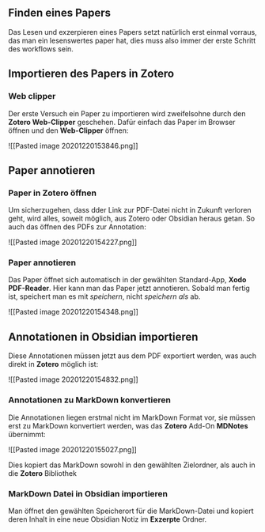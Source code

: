 ## Finden eines Papers

Das Lesen und exzerpieren eines Papers setzt natürlich erst einmal vorraus, das man ein lesenswertes paper hat, dies muss also immer der erste Schritt des workflows sein.

## Importieren des Papers in Zotero

### Web clipper

Der erste Versuch ein Paper zu importieren wird zweifelsohne durch den **Zotero Web-Clipper** geschehen. Dafür einfach das Paper im Browser öffnen und den **Web-Clipper** öffnen:

![[Pasted image 20201220153846.png]]

## Paper annotieren

### Paper in Zotero öffnen

Um sicherzugehen, dass dder Link zur PDF-Datei nicht in Zukunft verloren geht, wird alles, soweit möglich, aus Zotero oder Obsidian heraus getan. So auch das öffnen des PDFs zur Annotation:

![[Pasted image 20201220154227.png]]

### Paper annotieren

Das Paper öffnet sich automatisch in der gewählten Standard-App, **Xodo PDF-Reader**. Hier kann man das Paper jetzt annotieren. Sobald man fertig ist, speichert man es mit *speichern*, nicht *speichern als* ab.

![[Pasted image 20201220154348.png]]

## Annotationen in Obsidian importieren

Diese Annotationen müssen jetzt aus dem PDF exportiert werden, was auch direkt in **Zotero** möglich ist:

![[Pasted image 20201220154832.png]]

### Annotationen zu MarkDown konvertieren

Die Annotationen liegen erstmal nicht im MarkDown Format vor, sie müssen erst zu MarkDown konvertiert werden, was das **Zotero** Add-On **MDNotes** übernimmt:

![[Pasted image 20201220155027.png]]

Dies kopiert das MarkDown sowohl in den gewählten Zielordner, als auch in die **Zotero** Bibliothek

### MarkDown Datei in Obsidian importieren

Man öffnet den gewählten Speicherort für die MarkDown-Datei und kopiert deren Inhalt in eine neue Obsidian Notiz im **Exzerpte** Ordner.